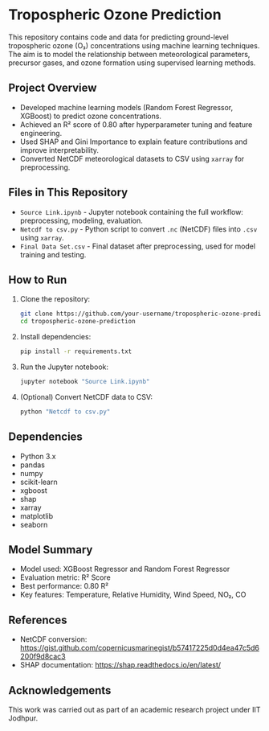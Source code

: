 # Tropospheric Ozone Prediction

This repository contains code and data for predicting ground-level tropospheric ozone (O₃) concentrations using machine learning techniques. The aim is to model the relationship between meteorological parameters, precursor gases, and ozone formation using supervised learning methods.

## Project Overview

- Developed machine learning models (Random Forest Regressor, XGBoost) to predict ozone concentrations.
- Achieved an R² score of 0.80 after hyperparameter tuning and feature engineering.
- Used SHAP and Gini Importance to explain feature contributions and improve interpretability.
- Converted NetCDF meteorological datasets to CSV using `xarray` for preprocessing.

## Files in This Repository

- `Source Link.ipynb` - Jupyter notebook containing the full workflow: preprocessing, modeling, evaluation.
- `Netcdf to csv.py` - Python script to convert `.nc` (NetCDF) files into `.csv` using `xarray`.
- `Final Data Set.csv` - Final dataset after preprocessing, used for model training and testing.

## How to Run

1. Clone the repository:
    ```bash
    git clone https://github.com/your-username/tropospheric-ozone-prediction.git
    cd tropospheric-ozone-prediction
    ```

2. Install dependencies:
    ```bash
    pip install -r requirements.txt
    ```

3. Run the Jupyter notebook:
    ```bash
    jupyter notebook "Source Link.ipynb"
    ```

4. (Optional) Convert NetCDF data to CSV:
    ```bash
    python "Netcdf to csv.py"
    ```

## Dependencies

- Python 3.x
- pandas
- numpy
- scikit-learn
- xgboost
- shap
- xarray
- matplotlib
- seaborn

## Model Summary

- Model used: XGBoost Regressor and Random Forest Regressor
- Evaluation metric: R² Score
- Best performance: 0.80 R²
- Key features: Temperature, Relative Humidity, Wind Speed, NO₂, CO

## References

- NetCDF conversion: https://gist.github.com/copernicusmarinegist/b57417225d0d4ea47c5d6200f9d8cac3
- SHAP documentation: https://shap.readthedocs.io/en/latest/

## Acknowledgements

This work was carried out as part of an academic research project under IIT Jodhpur.

